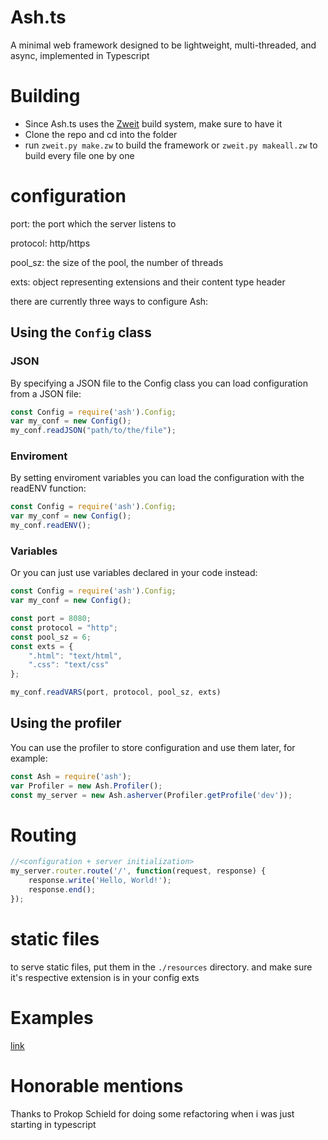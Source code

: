 # Ash.ts

A minimal web framework designed to be lightweight, multi-threaded, and async, implemented in Typescript

# Building

 - Since Ash.ts uses the [Zweit](https://github.com/argvsc47/Zweit) build system, make sure to have it
 - Clone the repo and cd into the folder
 - run `zweit.py make.zw` to build the framework or `zweit.py makeall.zw` to build every file one by one 

# configuration

port: the port which the server listens to

protocol: http/https

pool\_sz: the size of the pool, the number of threads

exts: object representing extensions and their content type header

there are currently three ways to configure Ash:

## Using the `Config` class

### JSON

By specifying a JSON file to the Config class you can load configuration from a JSON file:

```typescript
const Config = require('ash').Config;
var my_conf = new Config();
my_conf.readJSON("path/to/the/file");
```

### Enviroment

By setting enviroment variables you can load the configuration with the readENV function:

```typescript
const Config = require('ash').Config;
var my_conf = new Config();
my_conf.readENV();
```

### Variables

Or you can just use variables declared in your code instead:

```typescript
const Config = require('ash').Config;
var my_conf = new Config();

const port = 8080;
const protocol = "http";
const pool_sz = 6;
const exts = {
    ".html": "text/html",
    ".css": "text/css"
};

my_conf.readVARS(port, protocol, pool_sz, exts)
```

## Using the profiler

You can use the profiler to store configuration and use them later, for example:

```typescript
const Ash = require('ash');
var Profiler = new Ash.Profiler();
const my_server = new Ash.asherver(Profiler.getProfile('dev'));
```

# Routing

```typescript
//<configuration + server initialization>
my_server.router.route('/', function(request, response) {
    response.write('Hello, World!');
    response.end();
});
```

# static files

to serve static files, put them in the `./resources` directory. and make sure it's respective extension is in your config exts

# Examples

[link](<https://github.com/argvsc47/Ash.ts/tree/main/examples>)

# Honorable mentions

Thanks to Prokop Schield for doing some refactoring when i was just starting in typescript

